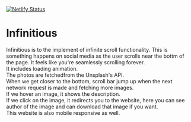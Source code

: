 [![Netlify Status](https://api.netlify.com/api/v1/badges/409be9c8-5d73-4410-b64d-f60696beb6fd/deploy-status)](https://app.netlify.com/sites/infius/deploys)
# Infinitious
Infinitious is to the implement of infinite scroll functionality. This is something happens on social media as the user scrolls near the bottm of the page. It feels like you're seamlessly scrolling forever.<br>
It includes loading animation.<br>
The photos are fetchedfrom the Unsplash's API.<br>
When we get closer to the bottom, scroll bar jump up when the next network request is made and fetching more images.<br>
If we hover an image, it shows the description.<br>
If we click on the image, it redirects you to the website, here you can see author of the image and can download that image if you want.<br>
This website is also mobile responsive as well.<br>
